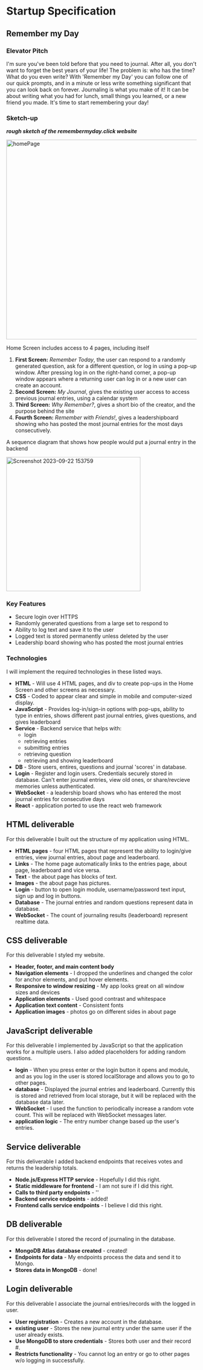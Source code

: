 # Startup Specification
## Remember my Day

### Elevator Pitch

I'm sure you've been told before that you need to journal. After all, you don't want to forget the best years of your life! The problem is: who has the time? What do you even write? With 'Remember my Day' you can follow one of our quick prompts, and in a minute or less write something significant that you can look back on forever. Journaling is what you make of it! It can be about writing what you had for lunch, small things you learned, or a new friend you made. It's time to start remembering your day! 

### Sketch-up

***rough sketch of the remembermyday.click website***

<img width="528" alt="homePage" src="https://github.com/ambjarvi/cs260/assets/65629654/a842d5c2-f3b7-4578-9572-da7fb817d833">

Home Screen includes access to 4 pages, including itself

1. **First Screen:** *Remember Today*, the user can respond to a randomly generated question, ask for a different question, or log in using a pop-up window. After pressing log in on the right-hand corner, a pop-up window appears where a returning user can log in or a new user can create an account.
1. **Second Screen:** *My Journal*, gives the existing user access to access previous journal entries, using a calendar system
1. **Third Screen:** *Why Remember?*, gives a short bio of the creator, and the purpose behind the site
1. **Fourth Screen:** *Remember with Friends!*, gives a leadershipboard showing who has posted the most journal entries for the most days consecutively.

A sequence diagram that shows how people would put a journal entry in the backend

<img width="355" alt="Screenshot 2023-09-22 153759" src="https://github.com/ambjarvi/cs260/assets/65629654/e85228bb-6e4a-4a74-85a5-14c1552d1885">

### Key Features
- Secure login over HTTPS
- Randomly generated questions from a large set to respond to
- Ability to log text and save it to the user
- Logged text is stored permanently unless deleted by the user
- Leadership board showing who has posted the most journal entries
  
### Technologies

I will implement the required technologies in these listed ways.

- **HTML** - Will use 4 HTML pages, and div to create pop-ups in the Home Screen and other screens as necessary. 
- **CSS** - Coded to appear clear and simple in mobile and computer-sized display. 
- **JavaScript** - Provides log-in/sign-in options with pop-ups, ability to type in entries, shows different past journal entries, gives questions, and gives leaderboard   
- **Service** - Backend service that helps with:
  - login
  - retrieving entries 
  - submitting entries
  - retrieving question
  - retrieving and showing leaderboard
- **DB** - Store users, entires, questions and journal 'scores' in database.
- **Login** - Register and login users. Credentials securely stored in database. Can't enter journal entries, view old ones, or share/revcieve memories unless authenticated.
- **WebSocket** - a leadership board shows who has entered the most journal entries for consecutive days
- **React** - application ported to use the react web framework



## HTML deliverable

For this deliverable I built out the structure of my application using HTML.

- **HTML pages** - four HTML pages that represent the ability to login/give entries, view journal entries, about page and leaderboard.
- **Links** - The home page automatically links to the entries page, about page, leaderboard and vice versa.
- **Text** - the about page has blocks of text.
- **Images** - the about page has pictures. 
- **Login** - button to open login module, username/password text input, sign up and log in buttons.
- **Database** - The journal entries and random questions represent data in database.
- **WebSocket** - The count of journaling results (leaderboard) represent realtime data.

## CSS deliverable

For this deliverable I styled my website.

- **Header, footer, and main content body**
- **Navigation elements** - I dropped the underlines and changed the color for anchor elements, and put hover elements.
- **Responsive to window resizing** - My app looks great on all window sizes and devices
- **Application elements** - Used good contrast and whitespace
- **Application text content** - Consistent fonts
- **Application images** - photos go on different sides in about page

## JavaScript deliverable

For this deliverable I implemented by JavaScript so that the application works for a multiple users. I also added placeholders for adding random questions.

- **login** - When you press enter or the login button it opens and module, and as you log in the user is stored localStorage and allows you to go to other pages.
- **database** - Displayed the journal entries and leaderboard. Currently this is stored and retrieved from local storage, but it will be replaced with the database data later.
- **WebSocket** - I used the function to periodically increase a random vote count. This will be replaced with WebSocket messages later.
- **application logic** - The entry number change based up the user's entries.

## Service deliverable

For this deliverable I added backend endpoints that receives votes and returns the leadership totals.

- **Node.js/Express HTTP service** - Hopefully I did this right. 
- **Static middleware for frontend** - I am not sure if I did this right.
- **Calls to third party endpoints** - ''
- **Backend service endpoints** - added!
- **Frontend calls service endpoints** - I believe I did this right.
  
## DB deliverable

For this deliverable I stored the record of journaling in the database.

- **MongoDB Atlas database created** - created!
- **Endpoints for data** - My endpoints process the data and send it to Mongo.
- **Stores data in MongoDB** - done!

## Login deliverable

For this deliverable I associate the journal entries/records with the logged in user.

- **User registration** - Creates a new account in the database.
- **existing user** - Stores the new journal entry under the same user if the user already exists.
- **Use MongoDB to store credentials** - Stores both user and their record #.
- **Restricts functionality** - You cannot log an entry or go to other pages w/o logging in successfully.

